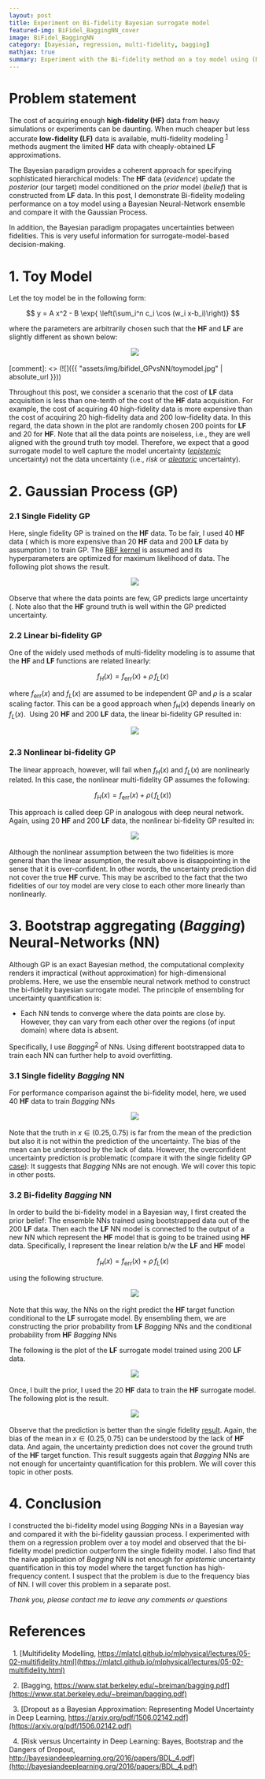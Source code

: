 ```yaml
---
layout: post
title: Experiment on Bi-fidelity Bayesian surrogate model
featured-img: BiFidel_BaggingNN_cover
image: BiFidel_BaggingNN
category: [bayesian, regression, multi-fidelity, bagging]
mathjax: true
summary: Experiment with the Bi-fidelity method on a toy model using (Bayesian) Bootstrap aggregating Neural Network and compare it with Gaussian Process
---
```



# Problem statement
The cost of acquiring enough **high-fidelity (HF)** data from heavy simulations or experiments can be daunting. When much cheaper but less accurate **low-fidelity (LF)** data is available, multi-fidelity modeling <sup>[1](https://mlatcl.github.io/mlphysical/lectures/05-02-multifidelity.html)</sup> methods augment the limited **HF** data with cheaply-obtained **LF** approximations.

The Bayesian paradigm provides a coherent approach for specifying sophisticated hierarchical models: The **HF** data (*evidence*) update the *posterior* (our target) model conditioned on the *prior* model (*belief*) that is constructed from **LF** data. In this post, I demonstrate Bi-fidelity modeling performance on a toy model using a Bayesian Neural-Network ensemble and compare it with the Gaussian Process. 

In addition, the Bayesian paradigm propagates uncertainties between fidelities. This is very useful information for surrogate-model-based decision-making.



# 1. Toy Model

Let the toy model be in the following form:

$$ y = A x^2 - B \exp{ \left(\sum_i^n c_i \cos (w_i x-b_i)\right)} $$

where the parameters are arbitrarily chosen such that the **HF** and **LF** are slightly different as shown below:
<p align="center">
  <img src="https://kilean20.github.io/assets/img/bifidel_GPvsNN/toymodel.jpg" />
</p>
[comment]: <> (![]({{ "assets/img/bifidel_GPvsNN/toymodel.jpg" | absolute_url }}))


Throughout this post, we consider a scenario that the cost of **LF** data acquisition is less than one-tenth of the cost of the **HF** data acquisition. For example, the cost of acquiring 40 high-fidelity data is more expensive than the cost of acquiring 20 high-fidelity data and 200 low-fidelity data. In this regard, the data shown in the plot are randomly chosen 200 points for **LF** and 20 for **HF**. Note that all the data points are noiseless, i.e., they are well aligned with the ground truth toy model. Therefore, we expect that a good surrogate model to well capture the model uncertainty ([*epistemic*](https://link.springer.com/article/10.1007/s10994-021-05946-3) uncertainty) not the data uncertainty (i.e., *risk* or [*aleatoric*](https://link.springer.com/article/10.1007/s10994-021-05946-3) uncertainty).


# 2. Gaussian Process (GP)



### 2.1 Single Fidelity GP

Here, single fidelity GP is trained on the **HF** data. To be fair, I used 40 **HF** data ( which is more expensive than 20 **HF** data and 200 **LF** data by assumption ) to train GP. The [RBF kernel](https://en.wikipedia.org/wiki/Radial_basis_function_kernel) is assumed and its hyperparameters are optimized for maximum likelihood of data. The following plot shows the result.
<p align="center">
  <img src="https://kilean20.github.io/assets/img/bifidel_GPvsNN/high-fidelity-GP.jpg" />
</p>

Observe that where the data points are few, GP predicts large uncertainty (. Note also that the **HF** ground truth is well within the GP predicted uncertainty.


### 2.2 Linear bi-fidelity GP

One of the widely used methods of multi-fidelity modeling is to assume that the **HF** and **LF** functions are related linearly:

$$
f_H(x) = f_{\text{err}}(x) + \rho \,f_L(x)
$$

where $f_{\text{err}}(x)$ and $f_L(x)$ are assumed to be independent GP and $\rho$ is a scalar scaling factor. This can be a good approach when $f_H(x)$ depends linearly on $f_L(x)$.  Using 20 **HF** and 200 **LF** data, the linear bi-fidelity GP resulted in:
<p align="center">
  <img src="https://kilean20.github.io/assets/img/bifidel_GPvsNN/linear-bi-fidelity-GP.jpg" />
</p>


### 2.3 Nonlinear bi-fidelity GP

The linear approach, however, will fail when $f_H(x)$ and $f_L(x)$ are nonlinearly related. In this case, the nonlinear multi-fidelity GP assumes the following:

$$
f_H(x) = f_{\text{err}}(x) + \rho (\,f_L(x) )
$$

This approach is called deep GP in analogous with deep neural network. Again, using 20 **HF** and 200 **LF** data, the nonlinear bi-fidelity GP resulted in:

<p align="center">
  <img src="https://kilean20.github.io/assets/img/bifidel_GPvsNN/nonlinear-bi-fidelity-GP.jpg" />
</p>

Although the nonlinear assumption between the two fidelities is more general than the linear assumption, the result above is disappointing in the sense that it is over-confident. In other words, the uncertainty prediction did not cover the true **HF** curve. This may be ascribed to the fact that the two fidelities of our toy model are very close to each other more linearly than nonlinearly. 


# 3. Bootstrap aggregating (*Bagging*) Neural-Networks (NN)

Although GP is an exact Bayesian method, the computational complexity renders it impractical (without approximation) for high-dimensional problems. Here, we use the ensemble neural network method to construct the bi-fidelity bayesian surrogate model. 
The principle of ensembling for uncertainty quantification is:

* Each NN tends to converge where the data points are close by. However, they can vary from each other over the regions (of input domain) where data is absent.

Specifically, I use *Bagging*<sup>[2](https://www.stat.berkeley.edu/~breiman/bagging.pdf)</sup> of NNs. Using different bootstrapped data to train each NN can further help to avoid overfitting. 


### 3.1 Single fidelity *Bagging* NN

For performance comparison against the bi-fidelity model, here, we used 40 **HF** data to train *Bagging* NNs
<p align="center">
  <img src="https://kilean20.github.io/assets/img/bifidel_GPvsNN/high-fidelity-baggingNN.jpg" />
</p>

Note that the truth in $x\in(0.25,0.75)$ is far from the mean of the prediction but also it is not within the prediction of the uncertainty. The bias of the mean can be understood by the lack of data. However, the overconfident uncertainty prediction is problematic (compare it with the single fidelity GP [case](#21-single-fidelity-gp)): It suggests that *Bagging* NNs are not enough. We will cover this topic in other posts. 
 
 
### 3.2 Bi-fidelity *Bagging* NN

In order to build the bi-fidelity model in a Bayesian way, I first created the prior belief: The ensemble NNs trained using bootstrapped data out of the 200 **LF** data. Then each the **LF** NN model is connected to the output of a new NN which represent the **HF** model that is going to be trained using **HF** data. Specifically, I represent the linear relation b/w the **LF** and **HF** model 

$$
f_H(x) = f_{\text{err}}(x) + \rho \,f_L(x)
$$

using the following structure.


<p align="center">
  <img src="https://kilean20.github.io/assets/img/bifidel_GPvsNN/BiFidel_BaggingNN.png" />
</p>


Note that this way, the NNs on the right predict the **HF** target function conditional to the **LF** surrogate model. By ensembling them, we are constructing the prior probability from **LF** *Bagging* NNs and the conditional probability from **HF** *Bagging* NNs  

The following is the plot of the **LF** surrogate model trained using 200 **LF** data.

<p align="center">
  <img src="https://kilean20.github.io/assets/img/bifidel_GPvsNN/low-fidelity-baggingNN.jpg" />
</p>


Once, I built the prior, I used the 20 **HF** data to train the **HF** surrogate model. The following plot is the result.

<p align="center">
  <img src="https://kilean20.github.io/assets/img/bifidel_GPvsNN/linear-bi-fidelity-baggingNN.jpg" />
</p>

Observe that the prediction is better than the single fidelity [result](#31-single-fidelity-bagging-nn). Again, the bias of the mean in $x\in(0.25,0.75)$ can be understood by the lack of **HF** data. And again, the uncertainty prediction does not cover the ground truth of the **HF** target function. This result suggests again that *Bagging* NNs are not enough for uncertainty quantification for this problem. We will cover this topic in other posts. 


# 4. Conclusion

I constructed the bi-fidelity model using *Bagging* NNs in a Bayesian way and compared it with the bi-fidelity gaussian process. I experimented with them on a regression problem over a toy model and observed that the bi-fidelity model prediction outperform the single fidelity model. I also find that the naive application of *Bagging* NN is not enough for *epistemic* uncertainty quantification in this toy model where the target function has high-frequency content. I suspect that the problem is due to the frequency bias of NN. I will cover this problem in a separate post. 


*Thank you, please contact me to leave any comments or questions*


# References


  1. [Multifidelity Modelling, https://mlatcl.github.io/mlphysical/lectures/05-02-multifidelity.html](https://mlatcl.github.io/mlphysical/lectures/05-02-multifidelity.html)


  2. [Bagging, https://www.stat.berkeley.edu/~breiman/bagging.pdf](https://www.stat.berkeley.edu/~breiman/bagging.pdf)


  3. [Dropout as a Bayesian Approximation: Representing Model Uncertainty in Deep Learning, https://arxiv.org/pdf/1506.02142.pdf](https://arxiv.org/pdf/1506.02142.pdf)


  4. [Risk versus Uncertainty in Deep Learning: Bayes, Bootstrap and the Dangers of Dropout, http://bayesiandeeplearning.org/2016/papers/BDL_4.pdf](http://bayesiandeeplearning.org/2016/papers/BDL_4.pdf)
